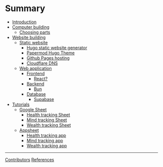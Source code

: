 # Summary

- [Introduction](introduction.md)
- [Computer building](computer-building/index.md)
  - [Choosing parts](computer-building/choosing-parts.md)
- [Website building](website-building/index.md)
    - [Static website](website-building/static-website/index.md)
        - [Hugo static website generator](website-building/static-website/hugo.md)
        - [Papermod Hugo Theme](website-building/static-website/papermod-hugo-theme.md)
        - [Github Pages hosting]()
        - [Cloudflare DNS]()
    - [Web application]()
        - [Frontend]()
            - [React?]()
        - [Backend]()
            - [Bun]()
        - [Database]()
            - [Supabase]()
- [Tutorials](tutorials/index.md)
    - [Google Sheet](tutorials/google-sheet/index.md)
        - [Health tracking Sheet](tutorials/google-sheet/health-tracking-sheet.md)
        - [Mind tracking Sheet](tutorials/google-sheet/mind-tracking-sheet.md)
        - [Wealth tracking Sheet](tutorials/google-sheet/wealth-tracking-sheet.md)
    - [Appsheet](tutorials/appsheet/index.md)
        - [Health tracking app](tutorials/appsheet/health-tracking-app.md)
        - [Mind tracking app](tutorials/appsheet/mind-tracking-app.md)
        - [Wealth tracking app](tutorials/appsheet/wealth-tracking-app.md)
-----------
[Contributors](misc/contributors.md)
[References](misc/references.md)
